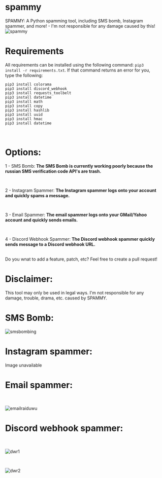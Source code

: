 # spammy
SPAMMY: A Python spamming tool, including SMS bomb, Instagram spammer, and more! - I'm not responsible for any damage caused by this!
<br>
![spammy](https://media.discordapp.net/attachments/802869820717531136/802869836677644359/unknown.png)
<br>

# Requirements
All requirements can be installed using the following command: `pip3 install -r requirements.txt`.
If that command returns an error for you, type the following:
```
pip3 install colorama
pip3 install discord_webhook
pip3 install requests_toolbelt
pip3 install datetime
pip3 install math
pip3 install copy
pip3 install hashlib
pip3 install uuid
pip3 install hmac
pip3 install datetime
```
<br>

# Options:
1 - SMS Bomb: **The SMS Bomb is currently working poorly because the russian SMS verification code API's are trash.**

<br>

2 - Instagram Spammer: **The Instagram spammer logs onto your account and quickly spams a message.**

<br>

3 - Email Spammer: **The email spammer logs onto your GMail/Yahoo account and quickly sends emails.**

<br>

4 - Discord Webhook Spammer: **The Discord webhook spammer quickly sends message to a Discord webhook URL.**

<br>
Do you wnat to add a feature, patch, etc? Feel free to create a pull request!
<br>

# Disclaimer:
This tool may only be used in legal ways. I'm not responsible for any damage, trouble, drama, etc. caused by SPAMMY.
<br>

# SMS Bomb:
![smsbombing](https://media.discordapp.net/attachments/802869820717531136/802871479791517716/unknown.png)
<br>

# Instagram spammer:
Image unavailable
<br>

# Email spammer:
<br>

![emailraiduwu](https://media.discordapp.net/attachments/802869820717531136/802872937572859904/unknown.png)
<br>

# Discord webhook spammer:
<br>

![dwr1](https://media.discordapp.net/attachments/802869820717531136/802873636792041480/unknown.png)

<br>

![dwr2](https://media.discordapp.net/attachments/802869820717531136/802874009372590080/unknown.png)
